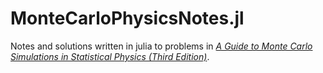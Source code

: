 # MonteCarloPhysicsNotes.jl

Notes and solutions written in julia to problems in [_A Guide to Monte Carlo Simulations in Statistical Physics (Third Edition)_](https://www.cambridge.org/core/books/guide-to-monte-carlo-simulations-in-statistical-physics/A7503093A498FA5171EBB436B52CEA49).
